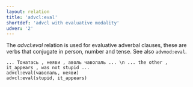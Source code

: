 ```yaml
---
layout: relation
title: 'advcl:eval'
shortdef: 'advcl with evaluative modality'
udver: '2'
---
```


The _advcl:eval_ relation is used for evaluative adverbal clauses, these are verbs that conjugate in person, number and tense.
See also `advmod:eval`.

~~~ sdparse
... Тонатась , неяви , аволь чаволаль ... \n ... the other , it_appears , was not stupid ...
advcl:eval(чаволаль, неяви)
advcl:eval(stupid, it_appears)


~~~


<!-- Interlanguage links updated Ne 5. května 2024, 18:20:34 CEST -->
